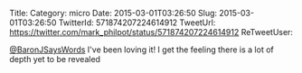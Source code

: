 Title: 
Category: micro
Date: 2015-03-01T03:26:50
Slug: 2015-03-01T03:26:50
TwitterId: 571874207224614912
TweetUrl: https://twitter.com/mark_philpot/status/571874207224614912
ReTweetUser: 

[@BaronJSaysWords](https://twitter.com/BaronJSaysWords) I've been loving it! I get the feeling there is a lot of depth yet to be revealed